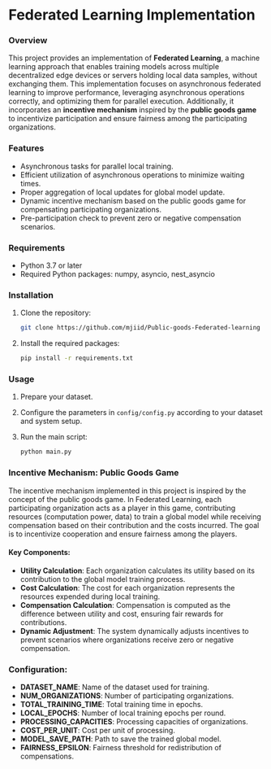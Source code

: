 # Federated Learning Implementation
### Overview
This project provides an implementation of **Federated Learning**, a machine learning approach that enables training models across multiple decentralized edge devices or servers holding local data samples, without exchanging them. This implementation focuses on asynchronous federated learning to improve performance, leveraging asynchronous operations correctly, and optimizing them for parallel execution. Additionally, it incorporates an **incentive mechanism** inspired by the **public goods game** to incentivize participation and ensure fairness among the participating organizations.

### Features
- Asynchronous tasks for parallel local training.
- Efficient utilization of asynchronous operations to minimize waiting times.
- Proper aggregation of local updates for global model update.
- Dynamic incentive mechanism based on the public goods game for compensating participating organizations.
- Pre-participation check to prevent zero or negative compensation scenarios.

### Requirements
- Python 3.7 or later
- Required Python packages: numpy, asyncio, nest_asyncio

### Installation
1. Clone the repository:
    ```bash
    git clone https://github.com/mjiid/Public-goods-Federated-learning
    ```

2. Install the required packages:
    ```bash
    pip install -r requirements.txt
    ```

### Usage
1. Prepare your dataset.

2. Configure the parameters in `config/config.py` according to your dataset and system setup.

3. Run the main script:
    ```bash
    python main.py
    ```

### Incentive Mechanism: Public Goods Game
The incentive mechanism implemented in this project is inspired by the concept of the public goods game. In Federated Learning, each participating organization acts as a player in this game, contributing resources (computation power, data) to train a global model while receiving compensation based on their contribution and the costs incurred. The goal is to incentivize cooperation and ensure fairness among the players.

#### Key Components:
- **Utility Calculation**: Each organization calculates its utility based on its contribution to the global model training process.
- **Cost Calculation**: The cost for each organization represents the resources expended during local training.
- **Compensation Calculation**: Compensation is computed as the difference between utility and cost, ensuring fair rewards for contributions.
- **Dynamic Adjustment**: The system dynamically adjusts incentives to prevent scenarios where organizations receive zero or negative compensation.

### Configuration:
- **DATASET_NAME**: Name of the dataset used for training.
- **NUM_ORGANIZATIONS**: Number of participating organizations.
- **TOTAL_TRAINING_TIME**: Total training time in epochs.
- **LOCAL_EPOCHS**: Number of local training epochs per round.
- **PROCESSING_CAPACITIES**: Processing capacities of organizations.
- **COST_PER_UNIT**: Cost per unit of processing.
- **MODEL_SAVE_PATH**: Path to save the trained global model.
- **FAIRNESS_EPSILON**: Fairness threshold for redistribution of compensations.